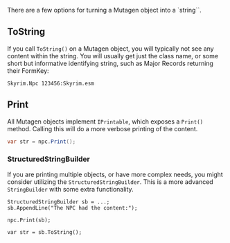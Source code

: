 There are a few options for turning a Mutagen object into a `string``.

## ToString
If you call `ToString()` on a Mutagen object, you will typically not see any content within the string.  You will usually get just the class name, or some short but informative identifying string, such as Major Records returning their FormKey:

`Skyrim.Npc 123456:Skyrim.esm`

## Print
All Mutagen objects implement `IPrintable`, which exposes a `Print()` method.   Calling this will do a more verbose printing of the content.

``` cs
var str = npc.Print();
```

### StructuredStringBuilder

If you are printing multiple objects, or have more complex needs, you might consider utilizing the `StructuredStringBuilder`.  This is a more advanced `StringBuilder` with some extra functionality.

``` { .cs hl_lines=4 }
StructuredStringBuilder sb = ...;
sb.AppendLine("The NPC had the content:");

npc.Print(sb);

var str = sb.ToString();
```
